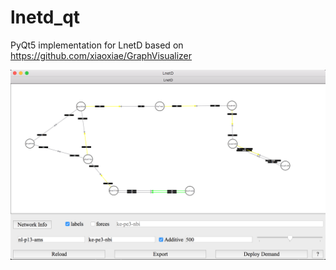 # lnetd_qt
PyQt5 implementation for LnetD based on https://github.com/xiaoxiae/GraphVisualizer

![LnetD](/lnetd_qt.png)
